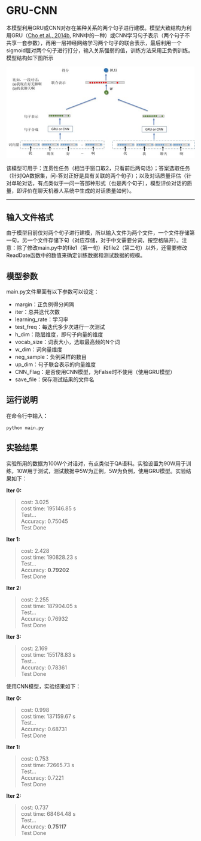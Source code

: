 # GRU-CNN
本模型利用GRU或CNN对存在某种关系的两个句子进行建模。模型大致结构为利用GRU（[Cho et al., 2014b](http://arxiv.org/abs/1406.1078), RNN中的一种）或CNN学习句子表示（两个句子不共享一套参数），再用一层神经网络学习两个句子的联合表示，最后利用一个sigmoid层对两个句子进行打分，输入关系强弱的值，训练方法采用正负例训练。模型结构如下图所示

![model](model.jpg?raw=true "model")

该模型可用于：连贯性任务（相当于窗口取2，只看前后两句话）；答案选取任务（针对QA数据集，问-答对正好是具有关联的两个句子）；以及对话质量评估（针对单轮对话，有点类似于一问一答那种形式（也是两个句子），模型评价对话的质量，即评价在聊天机器人系统中生成的对话质量如何）。

--------------------------------------------------------

## 输入文件格式
由于模型目前仅对两个句子进行建模，所以输入文件为两个文件，一个文件存储第一句，另一个文件存储下句（对应存储，对于中文需要分词，按空格隔开）。注意：除了修改main.py中的file1（第一句）和file2（第二句）以外，还需要修改ReadDate函数中的数值来确定训练数据和测试数据的规模。

## 模型参数
main.py文件里面有以下参数可以设定：
- margin：正负例得分间隔
- iter：总共迭代次数
- learning_rate：学习率
- test_freq：每迭代多少次进行一次测试
- h_dim：隐层维度，即句子向量的维度
- vocab_size：词表大小，选取最高频的N个词
- w_dim：词向量维度
- neg_sample：负例采样的数目
- up_dim：句子联合表示的向量维度
- CNN_Flag：是否使用CNN模型，为False时不使用（使用GRU模型）
- save_file：保存测试结果的文件名

## 运行说明
在命令行中输入：

    python main.py

## 实验结果
实验所用的数据为100W个对话对，有点类似于QA语料。实验设置为90W用于训练，10W用于测试，测试数据中5W为正例，5W为负例，使用GRU模型。实验结果如下：

**Iter 0:**

>cost: 3.025  
>cost time: 195146.85 s  
>Test...  
>Accuracy: 0.75045  
>Test Done  

**Iter 1:**

>cost: 2.428  
>cost time: 190828.23 s  
>Test...  
>Accuracy: **0.79202**  
>Test Done  

**Iter 2:**

>cost: 2.255  
>cost time: 187904.05 s  
>Test...  
>Accuracy: 0.76932  
>Test Done  

**Iter 3:**

>cost: 2.169  
>cost time: 155178.83 s  
>Test...  
>Accuracy: 0.78361  
>Test Done  

使用CNN模型，实验结果如下：

**Iter 0:**

>cost: 0.998  
>cost time: 137159.67 s  
>Test...  
>Accuracy: 0.68731  
>Test Done  

**Iter 1:**

>cost: 0.753  
>cost time: 72665.73 s  
>Test...  
>Accuracy: 0.7221  
>Test Done  

**Iter 2:**

>cost: 0.737  
>cost time: 68464.48 s  
>Test...  
>Accuracy: **0.75117**  
>Test Done  
